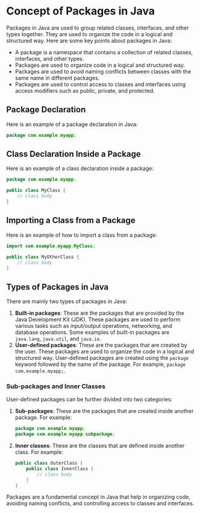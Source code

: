 # Concept of Packages in Java

Packages in Java are used to group related classes, interfaces, and other types together. They are used to organize the code in a logical and structured way. Here are some key points about packages in Java:
* A package is a namespace that contains a collection of related classes, interfaces, and other types.
* Packages are used to organize code in a logical and structured way.
* Packages are used to avoid naming conflicts between classes with the same name in different packages.
* Packages are used to control access to classes and interfaces using access modifiers such as public, private, and protected.

## Package Declaration

Here is an example of a package declaration in Java:

```java
package com.example.myapp;
```

## Class Declaration Inside a Package

Here is an example of a class declaration inside a package:

```java
package com.example.myapp;

public class MyClass {
    // class body
}
```

## Importing a Class from a Package

Here is an example of how to import a class from a package:

```java
import com.example.myapp.MyClass;

public class MyOtherClass {
    // class body
}
```

## Types of Packages in Java

There are mainly two types of packages in Java:
1. **Built-in packages**: These are the packages that are provided by the Java Development Kit (JDK). These packages are used to perform various tasks such as input/output operations, networking, and database operations. Some examples of built-in packages are `java.lang`, `java.util`, and `java.io`.
2. **User-defined packages**: These are the packages that are created by the user. These packages are used to organize the code in a logical and structured way. User-defined packages are created using the `package` keyword followed by the name of the package. For example, `package com.example.myapp;`.

### Sub-packages and Inner Classes

User-defined packages can be further divided into two categories:
1. **Sub-packages**: These are the packages that are created inside another package. For example:
    ```java
    package com.example.myapp;
    package com.example.myapp.subpackage;
    ```
2. **Inner classes**: These are the classes that are defined inside another class. For example:
    ```java
    public class OuterClass {
        public class InnerClass {
            // class body
        }
    }
    ```

Packages are a fundamental concept in Java that help in organizing code, avoiding naming conflicts, and controlling access to classes and interfaces.
